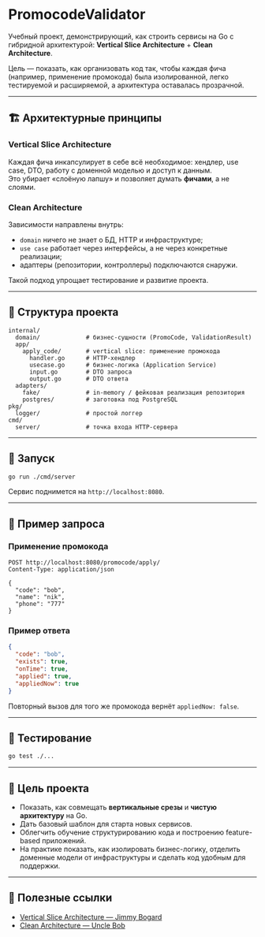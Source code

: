 
# PromocodeValidator

Учебный проект, демонстрирующий, как строить сервисы на Go с гибридной архитектурой: **Vertical Slice Architecture** + **Clean Architecture**.  

Цель — показать, как организовать код так, чтобы каждая фича (например, применение промокода) была изолированной, легко тестируемой и расширяемой, а архитектура оставалась прозрачной.

---

## 🏗 Архитектурные принципы

### Vertical Slice Architecture
Каждая фича инкапсулирует в себе всё необходимое: хендлер, use case, DTO, работу с доменной моделью и доступ к данным.  
Это убирает «слоёную лапшу» и позволяет думать **фичами**, а не слоями.

### Clean Architecture
Зависимости направлены внутрь:
- `domain` ничего не знает о БД, HTTP и инфраструктуре;  
- `use case` работает через интерфейсы, а не через конкретные реализации;  
- адаптеры (репозитории, контроллеры) подключаются снаружи.  

Такой подход упрощает тестирование и развитие проекта.

---

## 📂 Структура проекта

```text
internal/
  domain/             # бизнес-сущности (PromoCode, ValidationResult)
  app/
    apply_code/       # vertical slice: применение промокода
      handler.go      # HTTP-хендлер
      usecase.go      # бизнес-логика (Application Service)
      input.go        # DTO запроса
      output.go       # DTO ответа
  adapters/
    fake/             # in-memory / фейковая реализация репозитория
    postgres/         # заготовка под PostgreSQL
pkg/
  logger/             # простой логгер
cmd/
  server/             # точка входа HTTP-сервера
````

---

## 🚀 Запуск

```bash
go run ./cmd/server
```

Сервис поднимется на `http://localhost:8080`.

---

## 📌 Пример запроса

### Применение промокода

```http
POST http://localhost:8080/promocode/apply/
Content-Type: application/json

{
  "code": "bob",
  "name": "nik",
  "phone": "777"
}
```

### Пример ответа

```json
{
  "code": "bob",
  "exists": true,
  "onTime": true,
  "applied": true,
  "appliedNow": true
}
```

Повторный вызов для того же промокода вернёт `appliedNow: false`.

---

## 🧪 Тестирование

```bash
go test ./...
```

---

## 🎯 Цель проекта

* Показать, как совмещать **вертикальные срезы** и **чистую архитектуру** на Go.
* Дать базовый шаблон для старта новых сервисов.
* Облегчить обучение структурированию кода и построению feature-based приложений.
* На практике показать, как изолировать бизнес-логику, отделить доменные модели от инфраструктуры и сделать код удобным для поддержки.

---

## 📖 Полезные ссылки

* [Vertical Slice Architecture — Jimmy Bogard](https://jimmybogard.com/vertical-slice-architecture/)
* [Clean Architecture — Uncle Bob](https://8thlight.com/blog/uncle-bob/2012/08/13/the-clean-architecture.html)

```

